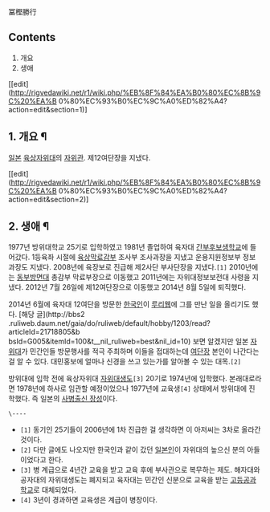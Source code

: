 冨樫勝行

## Contents

    

1. 개요 
2. 생애 

[[edit](http://rigvedawiki.net/r1/wiki.php/%EB%8F%84%EA%B0%80%EC%8B%9C%20%EA%B
0%80%EC%93%B0%EC%9C%A0%ED%82%A4?action=edit&section=1)]

## 1. 개요 ¶

[일본](%EC%9D%BC%EB%B3%B8.md)
[육상자위대](%EC%9C%A1%EC%83%81%EC%9E%90%EC%9C%84%EB%8C%80.md)의
[자위관](%EC%9E%90%EC%9C%84%EA%B4%80.md). 제12여단장을 지냈다.

  

[[edit](http://rigvedawiki.net/r1/wiki.php/%EB%8F%84%EA%B0%80%EC%8B%9C%20%EA%B
0%80%EC%93%B0%EC%9C%A0%ED%82%A4?action=edit&section=2)]

## 2. 생애 ¶

1977년 방위대학교 25기로 입학하였고 1981년 졸업하여 육자대 [간부후보생학교](%EA%B0%84%EB%B6%80%ED%9B%84%EB%B3%B4%EC%83%9D%ED%95%99%EA%B5%90.md)에 들어갔다. 1등육좌 시절에
[육상막료감부](%EC%9C%A1%EC%83%81%EB%A7%89%EB%A3%8C%EA%B0%90%EB%B6%80.md) 조사부
조사과장을 지냈고 운용지원정보부 정보과장도 지냈다. 2008년에 육장보로 진급해 제2사단 부사단장을 지냈다.`[1]` 2010년에는
[동부방면대](%EB%8F%99%EB%B6%80%EB%B0%A9%EB%A9%B4%EB%8C%80.md) 총감부 막료부장으로 이동했고
2011년에는 자위대정보보전대 사령을 지냈다. 2012년 7월 26일에 제12여단장으로 이동했고 2014년 8월 5일에 퇴직했다.

  

2014년 6월에 육자대 12여단을 방문한 [한국인](%ED%95%9C%EA%B5%AD%EC%9D%B8.md)이
[루리웹](%EB%A3%A8%EB%A6%AC%EC%9B%B9.md)에 그를 만난 일을 올리기도 했다. [해당 글](http://bbs2
.ruliweb.daum.net/gaia/do/ruliweb/default/hobby/1203/read?articleId=21718805&b
bsId=G005&itemId=100&t__nil_ruliweb=best&nil_id=10) 보면 알겠지만 일본
[자위대](%EC%9E%90%EC%9C%84%EB%8C%80.md)가 민간인들 방문행사를 적극 주최하며 이들을 접대하는데
[여단장](%EC%97%AC%EB%8B%A8%EC%9E%A5.md) 본인이 나간다는 걸 알 수 있다. 대민홍보에 얼마나 신경을 쓰고
있는가를 알아볼 수 있는 대목.`[2]`

  

방위대에 입학 전에 육상자위대
[자위대생도](%EC%9E%90%EC%9C%84%EB%8C%80%EC%83%9D%EB%8F%84.md)`[3]` 20기로 1974년에
입학했다. 본래대로라면 1978년에 하사로 임관할 예정이었으나 1977년에 교육생`[4]` 상태에서 방위대에 진학했다. 즉 일본의 [사병출신 장성](%EC%82%AC%EB%B3%91%20%EC%B6%9C%EC%8B%A0%20%EC%9E%A5%EC%84%B1.md)이다.

`\----`

  * `[1]` 동기인 25기들이 2006년에 1차 진급한 걸 생각하면 이 아저씨는 3차로 올라간 것이다.
  * `[2]` 다만 글에도 나오지만 한국인과 같이 갔던 [일본인](%EC%9D%BC%EB%B3%B8%EC%9D%B8.md)이 자위대의 높으신 분의 아들이었다고 한다.
  * `[3]` 병 계급으로 4년간 교육을 받고 교육 후에 부사관으로 복무하는 제도. 해자대와 공자대의 자위대생도는 폐지되고 육자대는 민간인 신분으로 교육을 받는 [고등공과학교](%EA%B3%A0%EB%93%B1%EA%B3%B5%EA%B3%BC%ED%95%99%EA%B5%90.md)로 대체되었다.
  * `[4]` 3년이 경과하면 교육생은 계급이 병장이다.


